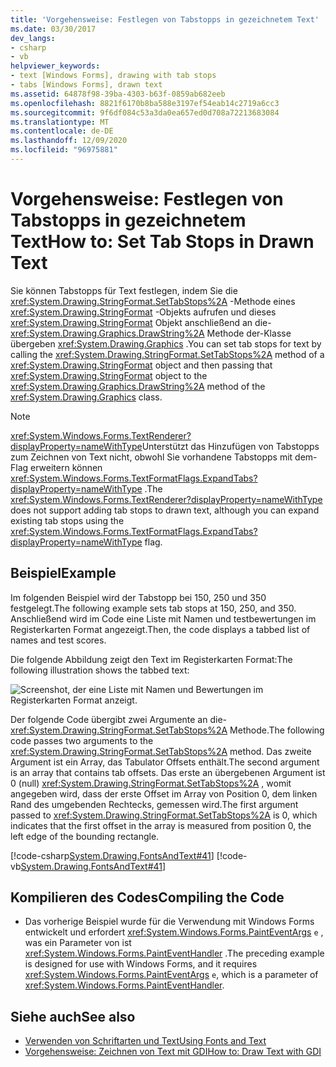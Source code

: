 ```yaml
---
title: 'Vorgehensweise: Festlegen von Tabstopps in gezeichnetem Text'
ms.date: 03/30/2017
dev_langs:
- csharp
- vb
helpviewer_keywords:
- text [Windows Forms], drawing with tab stops
- tabs [Windows Forms], drawn text
ms.assetid: 64878f98-39ba-4303-b63f-0859ab682eeb
ms.openlocfilehash: 8821f6170b8ba588e3197ef54eab14c2719a6cc3
ms.sourcegitcommit: 9f6df084c53a3da0ea657ed0d708a72213683084
ms.translationtype: MT
ms.contentlocale: de-DE
ms.lasthandoff: 12/09/2020
ms.locfileid: "96975881"
---
```

# <a name="how-to-set-tab-stops-in-drawn-text"></a><span data-ttu-id="600ab-102">Vorgehensweise: Festlegen von Tabstopps in gezeichnetem Text</span><span class="sxs-lookup"><span data-stu-id="600ab-102">How to: Set Tab Stops in Drawn Text</span></span>
<span data-ttu-id="600ab-103">Sie können Tabstopps für Text festlegen, indem Sie die <xref:System.Drawing.StringFormat.SetTabStops%2A> -Methode eines <xref:System.Drawing.StringFormat> -Objekts aufrufen und dieses <xref:System.Drawing.StringFormat> Objekt anschließend an die- <xref:System.Drawing.Graphics.DrawString%2A> Methode der-Klasse übergeben <xref:System.Drawing.Graphics> .</span><span class="sxs-lookup"><span data-stu-id="600ab-103">You can set tab stops for text by calling the <xref:System.Drawing.StringFormat.SetTabStops%2A> method of a <xref:System.Drawing.StringFormat> object and then passing that <xref:System.Drawing.StringFormat> object to the <xref:System.Drawing.Graphics.DrawString%2A> method of the <xref:System.Drawing.Graphics> class.</span></span>  
  
> [!NOTE]
> <span data-ttu-id="600ab-104"><xref:System.Windows.Forms.TextRenderer?displayProperty=nameWithType>Unterstützt das Hinzufügen von Tabstopps zum Zeichnen von Text nicht, obwohl Sie vorhandene Tabstopps mit dem-Flag erweitern können <xref:System.Windows.Forms.TextFormatFlags.ExpandTabs?displayProperty=nameWithType> .</span><span class="sxs-lookup"><span data-stu-id="600ab-104">The <xref:System.Windows.Forms.TextRenderer?displayProperty=nameWithType> does not support adding tab stops to drawn text, although you can expand existing tab stops using the <xref:System.Windows.Forms.TextFormatFlags.ExpandTabs?displayProperty=nameWithType> flag.</span></span>  
  
## <a name="example"></a><span data-ttu-id="600ab-105">Beispiel</span><span class="sxs-lookup"><span data-stu-id="600ab-105">Example</span></span>  
 <span data-ttu-id="600ab-106">Im folgenden Beispiel wird der Tabstopp bei 150, 250 und 350 festgelegt.</span><span class="sxs-lookup"><span data-stu-id="600ab-106">The following example sets tab stops at 150, 250, and 350.</span></span> <span data-ttu-id="600ab-107">Anschließend wird im Code eine Liste mit Namen und testbewertungen im Registerkarten Format angezeigt.</span><span class="sxs-lookup"><span data-stu-id="600ab-107">Then, the code displays a tabbed list of names and test scores.</span></span>  
  
 <span data-ttu-id="600ab-108">Die folgende Abbildung zeigt den Text im Registerkarten Format:</span><span class="sxs-lookup"><span data-stu-id="600ab-108">The following illustration shows the tabbed text:</span></span>  
  
 ![Screenshot, der eine Liste mit Namen und Bewertungen im Registerkarten Format anzeigt.](./media/how-to-set-tab-stops-in-drawn-text/tab-list-names-test-scores.png)  
  
 <span data-ttu-id="600ab-110">Der folgende Code übergibt zwei Argumente an die- <xref:System.Drawing.StringFormat.SetTabStops%2A> Methode.</span><span class="sxs-lookup"><span data-stu-id="600ab-110">The following code passes two arguments to the <xref:System.Drawing.StringFormat.SetTabStops%2A> method.</span></span> <span data-ttu-id="600ab-111">Das zweite Argument ist ein Array, das Tabulator Offsets enthält.</span><span class="sxs-lookup"><span data-stu-id="600ab-111">The second argument is an array that contains tab offsets.</span></span> <span data-ttu-id="600ab-112">Das erste an übergebenen Argument ist 0 (null) <xref:System.Drawing.StringFormat.SetTabStops%2A> , womit angegeben wird, dass der erste Offset im Array von Position 0, dem linken Rand des umgebenden Rechtecks, gemessen wird.</span><span class="sxs-lookup"><span data-stu-id="600ab-112">The first argument passed to <xref:System.Drawing.StringFormat.SetTabStops%2A> is 0, which indicates that the first offset in the array is measured from position 0, the left edge of the bounding rectangle.</span></span>  
  
 [!code-csharp[System.Drawing.FontsAndText#41](~/samples/snippets/csharp/VS_Snippets_Winforms/System.Drawing.FontsAndText/CS/Class1.cs#41)]
 [!code-vb[System.Drawing.FontsAndText#41](~/samples/snippets/visualbasic/VS_Snippets_Winforms/System.Drawing.FontsAndText/VB/Class1.vb#41)]  
  
## <a name="compiling-the-code"></a><span data-ttu-id="600ab-113">Kompilieren des Codes</span><span class="sxs-lookup"><span data-stu-id="600ab-113">Compiling the Code</span></span>  
  
- <span data-ttu-id="600ab-114">Das vorherige Beispiel wurde für die Verwendung mit Windows Forms entwickelt und erfordert <xref:System.Windows.Forms.PaintEventArgs> `e` , was ein Parameter von ist <xref:System.Windows.Forms.PaintEventHandler> .</span><span class="sxs-lookup"><span data-stu-id="600ab-114">The preceding example is designed for use with Windows Forms, and it requires <xref:System.Windows.Forms.PaintEventArgs> `e`, which is a parameter of <xref:System.Windows.Forms.PaintEventHandler>.</span></span>  
  
## <a name="see-also"></a><span data-ttu-id="600ab-115">Siehe auch</span><span class="sxs-lookup"><span data-stu-id="600ab-115">See also</span></span>

- [<span data-ttu-id="600ab-116">Verwenden von Schriftarten und Text</span><span class="sxs-lookup"><span data-stu-id="600ab-116">Using Fonts and Text</span></span>](using-fonts-and-text.md)
- [<span data-ttu-id="600ab-117">Vorgehensweise: Zeichnen von Text mit GDI</span><span class="sxs-lookup"><span data-stu-id="600ab-117">How to: Draw Text with GDI</span></span>](how-to-draw-text-with-gdi.md)
